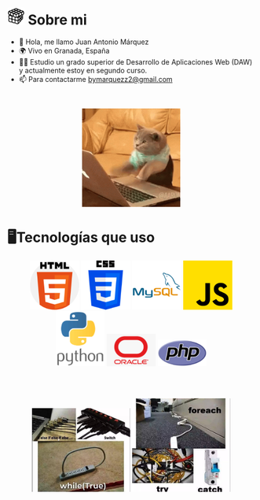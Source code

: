 # <img src="https://github.com/ByMarqueZz/ByMarqueZz/blob/main/img/cubo.png" width="35" heigth="35"> Sobre mi
- 👋 Hola, me llamo Juan Antonio Márquez
- 🌍 Vivo en Granada, España
- 🙋‍♂️ Estudio un grado superior de Desarrollo de Aplicaciones Web (DAW) y actualmente estoy en segundo curso.
- 📫 Para contactarme bymarquezz2@gmail.com
<br>
<p align="center">
  <img src="https://github.com/ByMarqueZz/ByMarqueZz/blob/main/img/gato.gif" width="200" heigth="200">
</p>

# 🖥Tecnologías que uso
<p align="center">
  <img src="https://github.com/ByMarqueZz/ByMarqueZz/blob/main/img/html.png" width="100" heigth="100">
  <img src="https://github.com/ByMarqueZz/ByMarqueZz/blob/main/img/css.png" width="100" heigth="100">
  <img src="https://github.com/ByMarqueZz/ByMarqueZz/blob/main/img/mysql.png" width="100" heigth="100">
  <img src="https://github.com/ByMarqueZz/ByMarqueZz/blob/main/img/js.png" width="100" heigth="100">
  <img src="https://github.com/ByMarqueZz/ByMarqueZz/blob/main/img/py.png" width="100" heigth="100">
  <img src="https://github.com/ByMarqueZz/ByMarqueZz/blob/main/img/oracle.png" width="100" heigth="100">
  <img src="https://github.com/ByMarqueZz/ByMarqueZz/blob/main/img/php.svg" width="100" heigth="100">
</p>
<br><br>
<p align="center">
  <img src="https://github.com/ByMarqueZz/ByMarqueZz/blob/main/img/meme.jpeg" width="200" heigth="200">
  <img src="https://github.com/ByMarqueZz/ByMarqueZz/blob/main/img/meme2.jpeg" width="200" heigth="200">
</p>
